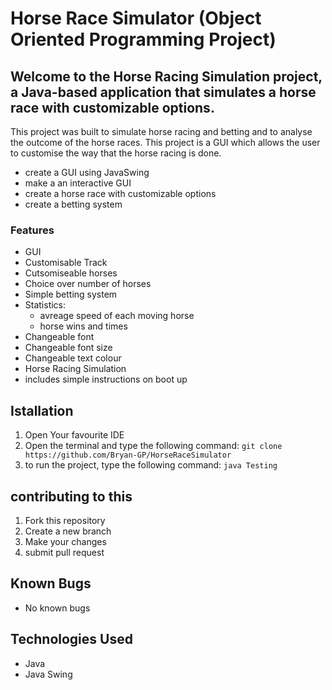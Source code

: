 

# Horse Race Simulator (Object Oriented Programming Project)


## Welcome to the Horse Racing Simulation project, a Java-based application that simulates a horse race with customizable options. 

This project was built to simulate horse racing and betting and to analyse the outcome of the horse races. This project is a GUI which allows the user to customise the way that the horse racing is done.

* create a GUI using JavaSwing
* make a an interactive GUI
* create a horse race with customizable options
* create a betting system

### Features
- GUI
- Customisable Track
- Cutsomiseable horses
- Choice over number of horses
- Simple betting system
- Statistics:
    - avreage speed of each moving horse
    - horse wins and times
- Changeable font 
- Changeable font size
- Changeable text colour
- Horse Racing Simulation
- includes simple instructions on boot up

## Istallation
1. Open Your favourite IDE
2. Open the terminal and type the following command: `git clone https://github.com/Bryan-GP/HorseRaceSimulator`
3. to run the project, type the following command: `java Testing`

## contributing to this
1. Fork this repository
2. Create a new branch
3. Make your changes
4. submit pull request

## Known Bugs
- No known bugs

## Technologies Used
- Java
- Java Swing






